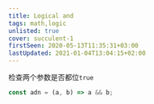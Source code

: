 ```yaml
---
title: Logical and
tags: math,logic
unlisted: true
cover: succulent-1
firstSeen: 2020-05-13T11:35:31+03:00
lastUpdated: 2021-01-04T13:04:15+02:00
---
```


检查两个参数是否都位`true`

```js
const adn = (a, b) => a && b;
```
